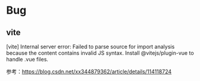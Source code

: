 # Bug

## vite

[vite] Internal server error: Failed to parse source for import analysis because the content contains invalid JS syntax. Install @vitejs/plugin-vue to handle .vue files.

参考：https://blog.csdn.net/xx344879362/article/details/114118724
